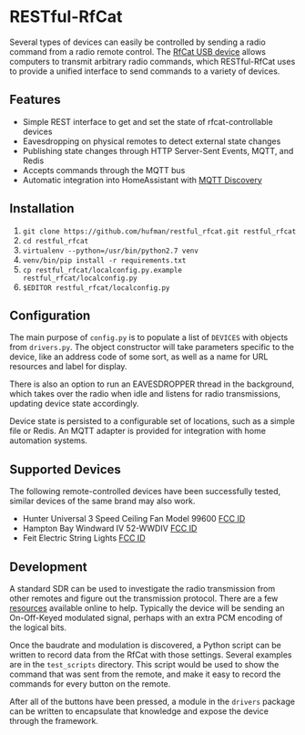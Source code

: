 RESTful-RfCat
=============

Several types of devices can easily be controlled by sending a radio command from a radio remote control. The [RfCat USB device](https://smile.amazon.com/dp/B01N3TR4AA/?tag=lumtubo-20&linkCode=as2&linkId=dd8f1d837836925830b5ac693eb5f60d) allows computers to transmit arbitrary radio commands, which RESTful-RfCat uses to provide a unified interface to send commands to a variety of devices.

Features
--------

- Simple REST interface to get and set the state of rfcat-controllable devices
- Eavesdropping on physical remotes to detect external state changes
- Publishing state changes through HTTP Server-Sent Events, MQTT, and Redis
- Accepts commands through the MQTT bus
- Automatic integration into HomeAssistant with [MQTT Discovery](https://home-assistant.io/docs/mqtt/discovery/)

Installation
------------

1. `git clone https://github.com/hufman/restful_rfcat.git restful_rfcat`
2. `cd restful_rfcat`
3. `virtualenv --python=/usr/bin/python2.7 venv`
4. `venv/bin/pip install -r requirements.txt`
5. `cp restful_rfcat/localconfig.py.example restful_rfcat/localconfig.py`
6. `$EDITOR restful_rfcat/localconfig.py`

Configuration
-------------

The main purpose of `config.py` is to populate a list of `DEVICES` with objects from `drivers.py`. The object constructor will take parameters specific to the device, like an address code of some sort, as well as a name for URL resources and label for display.

There is also an option to run an EAVESDROPPER thread in the background, which takes over the radio when idle and listens for radio transmissions, updating device state accordingly.

Device state is persisted to a configurable set of locations, such as a simple file or Redis. An MQTT adapter is provided for integration with home automation systems.

Supported Devices
-----------------

The following remote-controlled devices have been successfully tested, similar devices of the same brand may also work.

- Hunter Universal 3 Speed Ceiling Fan Model 99600  [FCC ID](https://fccid.io/IN2TX28)
- Hampton Bay Windward IV 52-WWDIV  [FCC ID](https://fccid.io/RGB-52WWDIVS)
- Feit Electric String Lights  [FCC ID](https://fccid.io/2AIH2RF20160226B)

Development
-----------

A standard SDR can be used to investigate the radio transmission from other remotes and figure out the transmission protocol. There are a few [resources](https://blog.compass-security.com/2016/09/software-defied-radio-sdr-and-decoding-on-off-keying-ook/) available online to help. Typically the device will be sending an On-Off-Keyed modulated signal, perhaps with an extra PCM encoding of the logical bits.

Once the baudrate and modulation is discovered, a Python script can be written to record data from the RfCat with those settings. Several examples are in the `test_scripts` directory. This script would be used to show the command that was sent from the remote, and make it easy to record the commands for every button on the remote.

After all of the buttons have been pressed, a module in the `drivers` package can be written to encapsulate that knowledge and expose the device through the framework.
